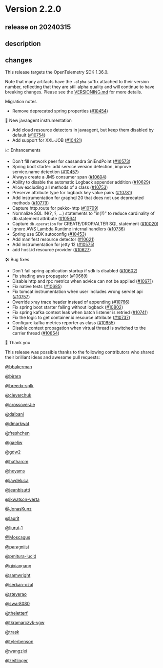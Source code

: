 # Version 2.2.0

## release on 20240315

## description

## changes

This release targets the OpenTelemetry SDK 1.36.0.

Note that many artifacts have the <code>-alpha</code> suffix attached to their version number, reflecting that they are still alpha quality and will continue to have breaking changes. Please see the <a href="https://github.com/open-telemetry/opentelemetry-java-instrumentation/blob/main/VERSIONING.md#opentelemetry-java-instrumentation-versioning">VERSIONING.md</a> for more details.

Migration notes

* Remove deprecated spring properties (<a href="https://github.com/open-telemetry/opentelemetry-java-instrumentation/pull/10454" data-hovercard-type="pull_request" data-hovercard-url="/open-telemetry/opentelemetry-java-instrumentation/pull/10454/hovercard">#10454</a>)

🌟 New javaagent instrumentation

* Add cloud resource detectors in javaagent, but keep them disabled by default (<a href="https://github.com/open-telemetry/opentelemetry-java-instrumentation/pull/10754" data-hovercard-type="pull_request" data-hovercard-url="/open-telemetry/opentelemetry-java-instrumentation/pull/10754/hovercard">#10754</a>)
* Add support for XXL-JOB (<a href="https://github.com/open-telemetry/opentelemetry-java-instrumentation/pull/10421" data-hovercard-type="pull_request" data-hovercard-url="/open-telemetry/opentelemetry-java-instrumentation/pull/10421/hovercard">#10421</a>)

📈 Enhancements

* Don't fill network peer for cassandra SniEndPoint (<a href="https://github.com/open-telemetry/opentelemetry-java-instrumentation/pull/10573" data-hovercard-type="pull_request" data-hovercard-url="/open-telemetry/opentelemetry-java-instrumentation/pull/10573/hovercard">#10573</a>)
* Spring boot starter: add service.version detection, improve service.name detection (<a href="https://github.com/open-telemetry/opentelemetry-java-instrumentation/pull/10457" data-hovercard-type="pull_request" data-hovercard-url="/open-telemetry/opentelemetry-java-instrumentation/pull/10457/hovercard">#10457</a>)
* Always create a JMS consumer span (<a href="https://github.com/open-telemetry/opentelemetry-java-instrumentation/pull/10604" data-hovercard-type="pull_request" data-hovercard-url="/open-telemetry/opentelemetry-java-instrumentation/pull/10604/hovercard">#10604</a>)
* Ability to disable the automatic Logback appender addition (<a href="https://github.com/open-telemetry/opentelemetry-java-instrumentation/pull/10629" data-hovercard-type="pull_request" data-hovercard-url="/open-telemetry/opentelemetry-java-instrumentation/pull/10629/hovercard">#10629</a>)
* Allow excluding all methods of a class (<a href="https://github.com/open-telemetry/opentelemetry-java-instrumentation/pull/10753" data-hovercard-type="pull_request" data-hovercard-url="/open-telemetry/opentelemetry-java-instrumentation/pull/10753/hovercard">#10753</a>)
* Preserve attribute type for logback key value pairs (<a href="https://github.com/open-telemetry/opentelemetry-java-instrumentation/pull/10781" data-hovercard-type="pull_request" data-hovercard-url="/open-telemetry/opentelemetry-java-instrumentation/pull/10781/hovercard">#10781</a>)
* Add instrumentation for graphql 20 that does not use deprecated methods (<a href="https://github.com/open-telemetry/opentelemetry-java-instrumentation/pull/10779" data-hovercard-type="pull_request" data-hovercard-url="/open-telemetry/opentelemetry-java-instrumentation/pull/10779/hovercard">#10779</a>)
* Capture http.route for pekko-http (<a href="https://github.com/open-telemetry/opentelemetry-java-instrumentation/pull/10799" data-hovercard-type="pull_request" data-hovercard-url="/open-telemetry/opentelemetry-java-instrumentation/pull/10799/hovercard">#10799</a>)
* Normalize SQL IN(?, ?, ...) statements to "in(?)" to reduce cardinality of db.statement attribute (<a href="https://github.com/open-telemetry/opentelemetry-java-instrumentation/pull/10564" data-hovercard-type="pull_request" data-hovercard-url="/open-telemetry/opentelemetry-java-instrumentation/pull/10564/hovercard">#10564</a>)
* Capture <code>db.operation</code> for CREATE/DROP/ALTER SQL statement (<a href="https://github.com/open-telemetry/opentelemetry-java-instrumentation/pull/10020" data-hovercard-type="pull_request" data-hovercard-url="/open-telemetry/opentelemetry-java-instrumentation/pull/10020/hovercard">#10020</a>)
* Ignore AWS Lambda Runtime internal handlers (<a href="https://github.com/open-telemetry/opentelemetry-java-instrumentation/pull/10736" data-hovercard-type="pull_request" data-hovercard-url="/open-telemetry/opentelemetry-java-instrumentation/pull/10736/hovercard">#10736</a>)
* Spring use SDK autoconfig (<a href="https://github.com/open-telemetry/opentelemetry-java-instrumentation/pull/10453" data-hovercard-type="pull_request" data-hovercard-url="/open-telemetry/opentelemetry-java-instrumentation/pull/10453/hovercard">#10453</a>)
* Add manifest resource detector (<a href="https://github.com/open-telemetry/opentelemetry-java-instrumentation/pull/10621" data-hovercard-type="pull_request" data-hovercard-url="/open-telemetry/opentelemetry-java-instrumentation/pull/10621/hovercard">#10621</a>)
* Add instrumentation for jetty 12 (<a href="https://github.com/open-telemetry/opentelemetry-java-instrumentation/pull/10575" data-hovercard-type="pull_request" data-hovercard-url="/open-telemetry/opentelemetry-java-instrumentation/pull/10575/hovercard">#10575</a>)
* add host.id resource provider (<a href="https://github.com/open-telemetry/opentelemetry-java-instrumentation/pull/10627" data-hovercard-type="pull_request" data-hovercard-url="/open-telemetry/opentelemetry-java-instrumentation/pull/10627/hovercard">#10627</a>)

🛠️ Bug fixes

* Don't fail spring application startup if sdk is disabled (<a href="https://github.com/open-telemetry/opentelemetry-java-instrumentation/pull/10602" data-hovercard-type="pull_request" data-hovercard-url="/open-telemetry/opentelemetry-java-instrumentation/pull/10602/hovercard">#10602</a>)
* Fix shading aws propagator (<a href="https://github.com/open-telemetry/opentelemetry-java-instrumentation/pull/10669" data-hovercard-type="pull_request" data-hovercard-url="/open-telemetry/opentelemetry-java-instrumentation/pull/10669/hovercard">#10669</a>)
* Disable http and rpc metrics when advice can not be applied (<a href="https://github.com/open-telemetry/opentelemetry-java-instrumentation/pull/10671" data-hovercard-type="pull_request" data-hovercard-url="/open-telemetry/opentelemetry-java-instrumentation/pull/10671/hovercard">#10671</a>)
* Fix native tests (<a href="https://github.com/open-telemetry/opentelemetry-java-instrumentation/pull/10685" data-hovercard-type="pull_request" data-hovercard-url="/open-telemetry/opentelemetry-java-instrumentation/pull/10685/hovercard">#10685</a>)
* Fix tomcat instrumentation when user includes wrong servlet api (<a href="https://github.com/open-telemetry/opentelemetry-java-instrumentation/pull/10757" data-hovercard-type="pull_request" data-hovercard-url="/open-telemetry/opentelemetry-java-instrumentation/pull/10757/hovercard">#10757</a>)
* Override xray trace header instead of appending (<a href="https://github.com/open-telemetry/opentelemetry-java-instrumentation/pull/10766" data-hovercard-type="pull_request" data-hovercard-url="/open-telemetry/opentelemetry-java-instrumentation/pull/10766/hovercard">#10766</a>)
* Fix spring boot starter failing without logback (<a href="https://github.com/open-telemetry/opentelemetry-java-instrumentation/pull/10802" data-hovercard-type="pull_request" data-hovercard-url="/open-telemetry/opentelemetry-java-instrumentation/pull/10802/hovercard">#10802</a>)
* Fix spring kafka context leak when batch listener is retried (<a href="https://github.com/open-telemetry/opentelemetry-java-instrumentation/pull/10741" data-hovercard-type="pull_request" data-hovercard-url="/open-telemetry/opentelemetry-java-instrumentation/pull/10741/hovercard">#10741</a>)
* Fix the logic to get container.id resource attribute (<a href="https://github.com/open-telemetry/opentelemetry-java-instrumentation/pull/10737" data-hovercard-type="pull_request" data-hovercard-url="/open-telemetry/opentelemetry-java-instrumentation/pull/10737/hovercard">#10737</a>)
* Configure kafka metrics reporter as class (<a href="https://github.com/open-telemetry/opentelemetry-java-instrumentation/pull/10855" data-hovercard-type="pull_request" data-hovercard-url="/open-telemetry/opentelemetry-java-instrumentation/pull/10855/hovercard">#10855</a>)
* Disable context propagation when virtual thread is switched to the carrier thread (<a href="https://github.com/open-telemetry/opentelemetry-java-instrumentation/pull/10854" data-hovercard-type="pull_request" data-hovercard-url="/open-telemetry/opentelemetry-java-instrumentation/pull/10854/hovercard">#10854</a>)

🙇 Thank you

This release was possible thanks to the following contributors who shared their brilliant ideas and awesome pull requests:

<a class="user-mention notranslate" data-hovercard-type="user" data-hovercard-url="/users/bbakerman/hovercard" data-octo-click="hovercard-link-click" data-octo-dimensions="link_type:self" href="https://github.com/bbakerman">@bbakerman</a>

<a class="user-mention notranslate" data-hovercard-type="user" data-hovercard-url="/users/bjrara/hovercard" data-octo-click="hovercard-link-click" data-octo-dimensions="link_type:self" href="https://github.com/bjrara">@bjrara</a>

<a class="user-mention notranslate" data-hovercard-type="user" data-hovercard-url="/users/breedx-splk/hovercard" data-octo-click="hovercard-link-click" data-octo-dimensions="link_type:self" href="https://github.com/breedx-splk">@breedx-splk</a>

<a class="user-mention notranslate" data-hovercard-type="user" data-hovercard-url="/users/cleverchuk/hovercard" data-octo-click="hovercard-link-click" data-octo-dimensions="link_type:self" href="https://github.com/cleverchuk">@cleverchuk</a>

<a class="user-mention notranslate" data-hovercard-type="user" data-hovercard-url="/users/crossoverJie/hovercard" data-octo-click="hovercard-link-click" data-octo-dimensions="link_type:self" href="https://github.com/crossoverJie">@crossoverJie</a>

<a class="user-mention notranslate" data-hovercard-type="user" data-hovercard-url="/users/dalbani/hovercard" data-octo-click="hovercard-link-click" data-octo-dimensions="link_type:self" href="https://github.com/dalbani">@dalbani</a>

<a class="user-mention notranslate" data-hovercard-type="user" data-hovercard-url="/users/dmarkwat/hovercard" data-octo-click="hovercard-link-click" data-octo-dimensions="link_type:self" href="https://github.com/dmarkwat">@dmarkwat</a>

<a class="user-mention notranslate" data-hovercard-type="user" data-hovercard-url="/users/freshchen/hovercard" data-octo-click="hovercard-link-click" data-octo-dimensions="link_type:self" href="https://github.com/freshchen">@freshchen</a>

<a class="user-mention notranslate" data-hovercard-type="user" data-hovercard-url="/users/gaeljw/hovercard" data-octo-click="hovercard-link-click" data-octo-dimensions="link_type:self" href="https://github.com/gaeljw">@gaeljw</a>

<a class="user-mention notranslate" data-hovercard-type="user" data-hovercard-url="/users/gdw2/hovercard" data-octo-click="hovercard-link-click" data-octo-dimensions="link_type:self" href="https://github.com/gdw2">@gdw2</a>

<a class="user-mention notranslate" data-hovercard-type="user" data-hovercard-url="/users/hatharom/hovercard" data-octo-click="hovercard-link-click" data-octo-dimensions="link_type:self" href="https://github.com/hatharom">@hatharom</a>

<a class="user-mention notranslate" data-hovercard-type="user" data-hovercard-url="/users/heyams/hovercard" data-octo-click="hovercard-link-click" data-octo-dimensions="link_type:self" href="https://github.com/heyams">@heyams</a>

<a class="user-mention notranslate" data-hovercard-type="user" data-hovercard-url="/users/jaydeluca/hovercard" data-octo-click="hovercard-link-click" data-octo-dimensions="link_type:self" href="https://github.com/jaydeluca">@jaydeluca</a>

<a class="user-mention notranslate" data-hovercard-type="user" data-hovercard-url="/users/jeanbisutti/hovercard" data-octo-click="hovercard-link-click" data-octo-dimensions="link_type:self" href="https://github.com/jeanbisutti">@jeanbisutti</a>

<a class="user-mention notranslate" data-hovercard-type="user" data-hovercard-url="/users/jkwatson-verta/hovercard" data-octo-click="hovercard-link-click" data-octo-dimensions="link_type:self" href="https://github.com/jkwatson-verta">@jkwatson-verta</a>

<a class="user-mention notranslate" data-hovercard-type="user" data-hovercard-url="/users/JonasKunz/hovercard" data-octo-click="hovercard-link-click" data-octo-dimensions="link_type:self" href="https://github.com/JonasKunz">@JonasKunz</a>

<a class="user-mention notranslate" data-hovercard-type="user" data-hovercard-url="/users/laurit/hovercard" data-octo-click="hovercard-link-click" data-octo-dimensions="link_type:self" href="https://github.com/laurit">@laurit</a>

<a class="user-mention notranslate" data-hovercard-type="user" data-hovercard-url="/users/liurui-1/hovercard" data-octo-click="hovercard-link-click" data-octo-dimensions="link_type:self" href="https://github.com/liurui-1">@liurui-1</a>

<a class="user-mention notranslate" data-hovercard-type="user" data-hovercard-url="/users/Moscagus/hovercard" data-octo-click="hovercard-link-click" data-octo-dimensions="link_type:self" href="https://github.com/Moscagus">@Moscagus</a>

<a class="user-mention notranslate" data-hovercard-type="user" data-hovercard-url="/users/paragniist/hovercard" data-octo-click="hovercard-link-click" data-octo-dimensions="link_type:self" href="https://github.com/paragniist">@paragniist</a>

<a class="user-mention notranslate" data-hovercard-type="user" data-hovercard-url="/users/pmitura-lucid/hovercard" data-octo-click="hovercard-link-click" data-octo-dimensions="link_type:self" href="https://github.com/pmitura-lucid">@pmitura-lucid</a>

<a class="user-mention notranslate" data-hovercard-type="user" data-hovercard-url="/users/qixiaogang/hovercard" data-octo-click="hovercard-link-click" data-octo-dimensions="link_type:self" href="https://github.com/qixiaogang">@qixiaogang</a>

<a class="user-mention notranslate" data-hovercard-type="user" data-hovercard-url="/users/samwright/hovercard" data-octo-click="hovercard-link-click" data-octo-dimensions="link_type:self" href="https://github.com/samwright">@samwright</a>

<a class="user-mention notranslate" data-hovercard-type="user" data-hovercard-url="/users/serkan-ozal/hovercard" data-octo-click="hovercard-link-click" data-octo-dimensions="link_type:self" href="https://github.com/serkan-ozal">@serkan-ozal</a>

<a class="user-mention notranslate" data-hovercard-type="user" data-hovercard-url="/users/steverao/hovercard" data-octo-click="hovercard-link-click" data-octo-dimensions="link_type:self" href="https://github.com/steverao">@steverao</a>

<a class="user-mention notranslate" data-hovercard-type="user" data-hovercard-url="/users/swar8080/hovercard" data-octo-click="hovercard-link-click" data-octo-dimensions="link_type:self" href="https://github.com/swar8080">@swar8080</a>

<a class="user-mention notranslate" data-hovercard-type="user" data-hovercard-url="/users/theletterf/hovercard" data-octo-click="hovercard-link-click" data-octo-dimensions="link_type:self" href="https://github.com/theletterf">@theletterf</a>

<a class="user-mention notranslate" data-hovercard-type="user" data-hovercard-url="/users/tkramarczyk-vgw/hovercard" data-octo-click="hovercard-link-click" data-octo-dimensions="link_type:self" href="https://github.com/tkramarczyk-vgw">@tkramarczyk-vgw</a>

<a class="user-mention notranslate" data-hovercard-type="user" data-hovercard-url="/users/trask/hovercard" data-octo-click="hovercard-link-click" data-octo-dimensions="link_type:self" href="https://github.com/trask">@trask</a>

<a class="user-mention notranslate" data-hovercard-type="user" data-hovercard-url="/users/tylerbenson/hovercard" data-octo-click="hovercard-link-click" data-octo-dimensions="link_type:self" href="https://github.com/tylerbenson">@tylerbenson</a>

<a class="user-mention notranslate" data-hovercard-type="user" data-hovercard-url="/users/wangzlei/hovercard" data-octo-click="hovercard-link-click" data-octo-dimensions="link_type:self" href="https://github.com/wangzlei">@wangzlei</a>

<a class="user-mention notranslate" data-hovercard-type="user" data-hovercard-url="/users/zeitlinger/hovercard" data-octo-click="hovercard-link-click" data-octo-dimensions="link_type:self" href="https://github.com/zeitlinger">@zeitlinger</a>

